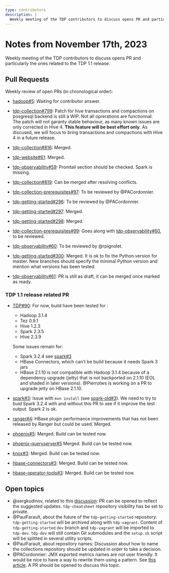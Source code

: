 ```yaml
---
type: contributors
description: |
  Weekly meeting of the TDP contributors to discuss opens PR and particularly the ones related to the TDP 1.1 release.
---
```


# Notes from November 17th, 2023

Weekly meeting of the TDP contributors to discuss opens PR and particularly the ones related to the TDP 1.1 release.

## Pull Requests

Weekly review of open PRs (in chronological order):

- [hadoop#5](https://github.com/TOSIT-IO/hadoop/pull/5): Waiting for contributor answer.
- [tdp-collection#799](https://github.com/TOSIT-IO/tdp-collection/pull/799): Patch for hive transactions and compactions on posgresql backend is still a WIP. Not all oprerations are functionnal.  
  The patch will not garanty stable behaviour, as many known issues are only corrected in Hive 4. **This feature will be best effort only**. As discused, we will focus to bring transactions and compactions with Hive 4 in a future release.

- [tdp-collection#816](https://github.com/TOSIT-IO/tdp-collection/pull/816): Merged.
- [tdp-website#61](https://github.com/TOSIT-IO/tdp-website/pull/61): Merged.
- [tdp-observability#59](https://github.com/TOSIT-IO/tdp-observability/pull/59): Promtail section should be checked. Spark is missing.
- [tdp-collection#819](https://github.com/TOSIT-IO/tdp-collection/pull/819): Can be merged after resolving conflicts.
- [tdp-collection-prerequisites#97](https://github.com/TOSIT-IO/tdp-collection-prerequisites/pull/97): To be reviewed by @PACordonnier.
- [tdp-getting-started#296](https://github.com/TOSIT-IO/tdp-getting-started/pull/296): To be reviewed by @PACordonnier.
- [tdp-getting-started#297](https://github.com/TOSIT-IO/tdp-getting-started/pull/297): Merged.
- [tdp-getting-started#298](https://github.com/TOSIT-IO/tdp-getting-started/pull/298): Merged.
- [tdp-collection-prerequisites#99](https://github.com/TOSIT-IO/tdp-collection-prerequisites/pull/99): Goes along with [tdp-observability#60](https://github.com/TOSIT-IO/tdp-observability/pull/60), to be reviewed.
- [tdp-observability#60](https://github.com/TOSIT-IO/tdp-observability/pull/60): To be reviewed by @rpignolet.
- [tdp-getting-started#300](https://github.com/TOSIT-IO/tdp-getting-started/pull/300): Merged. It is ok to fix the Python version for master. New branches should specify the minimal Python version and mention what versions has been tested.
- [tdp-observability#61](https://github.com/TOSIT-IO/tdp-observability/pull/61): PR is still as draft, it can be merged once marked as ready.

### TDP 1.1 release related PR

- [TDP#90](https://github.com/TOSIT-IO/TDP/pull/90): For now, build have been tested for :

  - Hadoop 3.1.4
  - Tez 0.9.1
  - Hive 1.2.3
  - Spark 2.3.5
  - Hive 2.3.9

  Some issues remain for:

  - Spark 3.2.4 see [spark#3](https://github.com/TOSIT-IO/spark/pull/3)
  - HBase Connectors, which can't be build because it needs Spark 3 jars
  - HBase 2.1.10 is not compatible with Hadoop 3.1.4 because of a dependency upgrade (jetty) that is not backported on 2.1.10 (EOL and shaded in later versions). @Pierrotws is working on a PR to upgrade jetty on HBase 2.1.10.

- [spark#3](https://github.com/TOSIT-IO/spark/pull/3): Issue with `mvn install` (see [spark-old#3](https://github.com/TOSIT-IO/spark-old/issues/3)). We need to try to buid Spark 3.2.4 with and without this PR to see if it improve the test output. Spark 2 is ok.
- [ranger#4](https://github.com/TOSIT-IO/ranger/pull/4): HBase plugin performance improvements that has not been released by Ranger but could be used. Merged.
- [phoenix#5](https://github.com/TOSIT-IO/phoenix/pull/5): Merged. Build can be tested now.
- [phoenix-queryserver#5](https://github.com/TOSIT-IO/phoenix-queryserver/pull/5) Merged. Build can be tested now.
- [knox#3](https://github.com/TOSIT-IO/knox/pull/3): Merged. Build can be tested now.
- [hbase-connectors#3](https://github.com/TOSIT-IO/hbase-connectors/pull/3): Merged. Build can be tested now.
- [hbase-operator-tools#3](https://github.com/TOSIT-IO/hbase-operator-tools/pull/3): Merged. Build can be tested now.

## Open topics

- @sergkudinov, related to this [discussion](https://github.com/orgs/TOSIT-IO/discussions/92): PR can be opened to reflect the suggested updates. `tdp-cheatsheet` repository visibility has be set to private.
- @PaulFarault, about the future of the `tdp-getting-started` repository: `tdp-getting-started` will be archived along with `tdp-vagrant`. Content of `tdp-getting-started` `dev` branch and `tdp-vagrant` will be imported to `tdp-dev`. `tdp-dev` will still contain Git submodules and the `setup.sh` script will be splitted in several utility scripts.
- @PaulFarault, about repository names: Discussion about how to name the collections repository should be updated in order to take a decision.
- @PACordonnier: JMX exported metrics names are not user friendly. It would be nice to have a way to rewrite them using a pattern. See [this article](https://godatadriven.com/blog/monitoring-hbase-with-prometheus/). A PR should be opened to discuss this topic.
